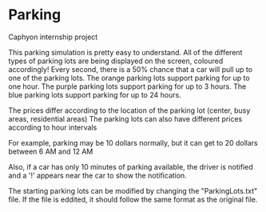 # Parking
Caphyon internship project

This parking simulation is pretty easy to understand.
All of the different types of parking lots are being displayed on the screen, coloured accordingly!
Every second, there is a 50% chance that a car will pull up to one of the parking lots.
The orange parking lots support parking for up to one hour.
The purple parking lots support parking for up to 3 hours.
The blue parking lots support parking for up to 24 hours.

The prices differ according to the location of the parking lot (center, busy areas, residential areas)
The parking lots can also have different prices according to hour intervals

For example, parking may be 10 dollars normally, but it can get to 20 dollars between 6 AM and 12 AM

Also, if a car has only 10 minutes of parking available, the driver is notified and a '!' appears near the car to show the notification.

The starting parking lots can be modified by changing the "ParkingLots.txt" file.
If the file is eddited, it should follow the same format as the original file.
